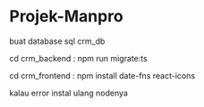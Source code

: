 # Projek-Manpro


buat database sql crm_db


cd crm_backend : 
 npm run migrate:ts


cd crm_frontend : 
 npm install date-fns react-icons




 kalau error instal ulang nodenya



 

